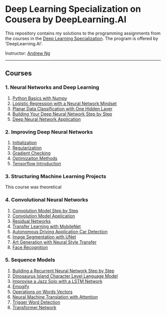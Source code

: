 # Deep Learning Specialization on Cousera by DeepLearning.AI

This repository contains my solutions to the programming assignments from the courses in the [Deep Learning Specialization](https://www.coursera.org/specializations/deep-learning). The program is offered by 'DeepLearning.AI'.

Instructor: [Andrew Ng](https://www.coursera.org/instructor/andrewng)

---

## Courses

### 1. Neural Networks and Deep Learning 

1. [Python Basics with Numpy](https://nbviewer.org/github/IsaiasGutierrezCruz/DeepLearningSpecialization/blob/main/1NeuralNetworksandDeepLearning/1Python_Basics_with_numpy/1Python_Basics_with_Numpy.ipynb)
2. [Logistic Regression with a Neural Network Mindset](https://nbviewer.org/github/IsaiasGutierrezCruz/DeepLearningSpecialization/blob/main/1NeuralNetworksandDeepLearning/2LogisticRegression/Logistic_Regression_with_a_Neural_Network_mindset.ipynb)
3. [Planar Data Classification with One Hidden Layer](https://nbviewer.org/github/IsaiasGutierrezCruz/DeepLearningSpecialization/blob/main/1NeuralNetworksandDeepLearning/3PlanarDataClassificationWithOneHiddenLayer/Planar_data_classification_with_one_hidden_laye.ipynb)
4. [Building Your Deep Neural Network Step by Step](https://nbviewer.org/github/IsaiasGutierrezCruz/DeepLearningSpecialization/blob/main/1NeuralNetworksandDeepLearning/4BuildingYourDeepNeuralNetworkStepbyStep/Building_your_Deep_Neural_Network_Step_by_Step.ipynb)
5. [Deep Neural Network Application](https://nbviewer.org/github/IsaiasGutierrezCruz/DeepLearningSpecialization/blob/main/1NeuralNetworksandDeepLearning/5DeepNeuralNetworkApplication/Deep%20Neural%20Network%20-%20Application.ipynb)

### 2. Improving Deep Neural Networks
1. [Initialization](https://nbviewer.org/github/IsaiasGutierrezCruz/DeepLearningSpecialization/blob/main/2ImprovingDeepNeuralNetworks/1Initialization/Initialization.ipynb)
2. [Regularization](https://nbviewer.org/github/IsaiasGutierrezCruz/DeepLearningSpecialization/blob/main/2ImprovingDeepNeuralNetworks/2Regularization/Regularization.ipynb)
3. [Gradient Checking](https://nbviewer.org/github/IsaiasGutierrezCruz/DeepLearningSpecialization/blob/main/2ImprovingDeepNeuralNetworks/3GradientChecking/Gradient_Checking.ipynb)
4. [Optimizaiton Methods](https://nbviewer.org/github/IsaiasGutierrezCruz/DeepLearningSpecialization/blob/main/2ImprovingDeepNeuralNetworks/4OptimizationMethods/Optimization_methods.ipynb)
5. [Tensorflow Introduction](https://nbviewer.org/github/IsaiasGutierrezCruz/DeepLearningSpecialization/blob/main/2ImprovingDeepNeuralNetworks/5Tensorflow_introduction/Tensorflow_introduction.ipynb)

### 3. Structuring Machine Learning Projects
This course was theoretical

### 4. Convolutional Neural Networks
1. [Convolution Model Step by Step](https://nbviewer.org/github/IsaiasGutierrezCruz/DeepLearningSpecialization/blob/main/3ConvolutionalNeuralNetworks/Week1/Convolution_model_Step_by_Step_v1.ipynb)
2. [Convolution Model Application](https://nbviewer.org/github/IsaiasGutierrezCruz/DeepLearningSpecialization/blob/main/3ConvolutionalNeuralNetworks/Week1/Convolution_model_Application.ipynb)
3. [Residual Networks](https://nbviewer.org/github/IsaiasGutierrezCruz/DeepLearningSpecialization/blob/main/3ConvolutionalNeuralNetworks/Week2/ResidualNetworks/Residual_Networks.ipynb)
4. [Transfer Learning with MobileNet](https://nbviewer.org/github/IsaiasGutierrezCruz/DeepLearningSpecialization/blob/main/3ConvolutionalNeuralNetworks/Week2/TransferLearningWithMobileNet/Transfer_learning_with_MobileNet_v1.ipynb)
5. [Autonomous Driving Application Car Detection](https://github.com/IsaiasGutierrezCruz/DeepLearningSpecialization/tree/main/3ConvolutionalNeuralNetworks/Week3/CarDetectionWithYOLO)
6. [Image Segmentation with UNet](https://github.com/IsaiasGutierrezCruz/DeepLearningSpecialization/tree/main/3ConvolutionalNeuralNetworks/Week3/ImageSegmentationwithUNet)
7. [Art Generation with Neural Style Transfer](https://github.com/IsaiasGutierrezCruz/DeepLearningSpecialization/tree/main/3ConvolutionalNeuralNetworks/Week4/ArtGenerationWithNeuralStyleTransfer)
8. [Face Recognition](https://github.com/IsaiasGutierrezCruz/DeepLearningSpecialization/tree/main/3ConvolutionalNeuralNetworks/Week4/FaceRecognition)

### 5. Sequence Models 
1. [Building a Recurrent Neural Network Step by Step](https://github.com/IsaiasGutierrezCruz/DeepLearningSpecialization/tree/main/4SequenceModels/Week1/BuildingYourRecurrentNeuralNetworkStepbyStep)
2. [Dinosaurus Island Character Level Language Model](https://github.com/IsaiasGutierrezCruz/DeepLearningSpecialization/tree/main/4SequenceModels/Week1/DinosaurIslandCharacterLevelLanguageModeling)
3. [Improvise a Jazz Solo with a LSTM Network](https://github.com/IsaiasGutierrezCruz/DeepLearningSpecialization/tree/main/4SequenceModels/Week1/JazzImprovisationwithLSTM)
4. [Emogify](https://github.com/IsaiasGutierrezCruz/DeepLearningSpecialization/tree/main/4SequenceModels/Week2/Emogify)
5. [Operations on Words Vectors](https://github.com/IsaiasGutierrezCruz/DeepLearningSpecialization/tree/main/4SequenceModels/Week2/OperationsOnWordVectors)
6. [Neural Machine Translation with Attention](https://github.com/IsaiasGutierrezCruz/DeepLearningSpecialization/tree/main/4SequenceModels/Week3/NeuralMachineTranslation)
7. [Trigger Word Detection](https://nbviewer.org/github/IsaiasGutierrezCruz/DeepLearningSpecialization/blob/main/4SequenceModels/Week3/TriggerWordDetection/Trigger_word_detection_v2a.ipynb)
8. [Transformer Network](https://github.com/IsaiasGutierrezCruz/DeepLearningSpecialization/tree/main/4SequenceModels/Week4/TransformerNetwork)

